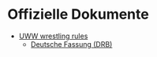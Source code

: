 
Offizielle Dokumente
====================

- [UWW wrestling rules](https://uww.org/sites/default/files/media/document/wrestling_rules.pdf)
  - [Deutsche Fassung (DRB)](https://www.ringen.de/wp-content/uploads/2019/01/Internationales-Regelwerk_Januar-2019_.pdf)